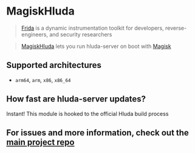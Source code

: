 # MagiskHluda
> [Frida](https://frida.re) is a dynamic instrumentation toolkit for developers, reverse-engineers, and security researchers

> [MagiskHluda](https://github.com/StimeKe/magisk-hluda) lets you run hluda-server on boot with [Magisk](https://github.com/topjohnwu/Magisk)

## Supported architectures
- `arm64`, `arm`, `x86`, `x86_64`

## How fast are hluda-server updates?
Instant! This module is hooked to the official Hluda build process

## For issues and more information, check out the [main project repo](https://github.com/StimeKe/magisk-hluda)